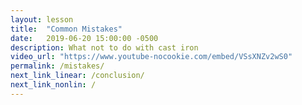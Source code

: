 ```yaml
---
layout: lesson
title:  "Common Mistakes"
date:   2019-06-20 15:00:00 -0500
description: What not to do with cast iron
video_url: "https://www.youtube-nocookie.com/embed/VSsXNZv2wS0"
permalink: /mistakes/
next_link_linear: /conclusion/
next_link_nonlin: /
---
```

